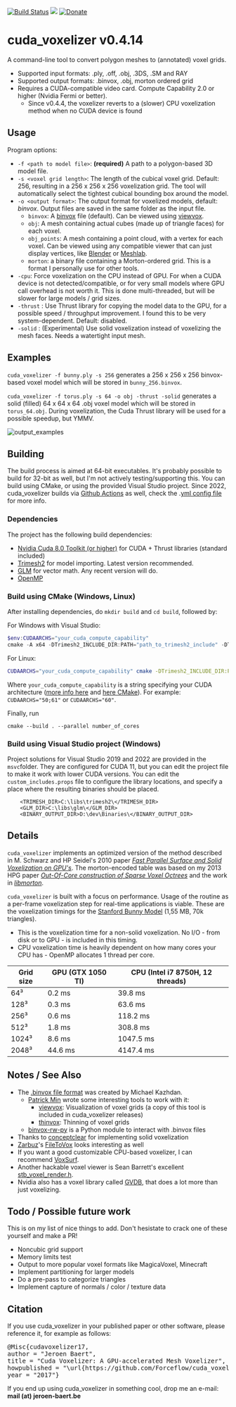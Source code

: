 [![Build Status](https://travis-ci.org/Forceflow/cuda_voxelizer.svg?branch=master)](https://travis-ci.org/Forceflow/cuda_voxelizer) ![](https://img.shields.io/github/license/Forceflow/cuda_voxelizer.svg) [![Donate](https://img.shields.io/badge/Donate-PayPal-green.svg)](https://www.paypal.me/Forceflow)

# cuda_voxelizer v0.4.14
A command-line tool to convert polygon meshes to (annotated) voxel grids.
 * Supported input formats: .ply, .off, .obj, .3DS, .SM and RAY
 * Supported output formats: .binvox, .obj, morton ordered grid
 * Requires a CUDA-compatible video card. Compute Capability 2.0 or higher (Nvidia Fermi or better).
   * Since v0.4.4, the voxelizer reverts to a (slower) CPU voxelization method when no CUDA device is found

## Usage
Program options:
 * `-f <path to model file>`: **(required)** A path to a polygon-based 3D model file. 
 * `-s <voxel grid length>`: The length of the cubical voxel grid. Default: 256, resulting in a 256 x 256 x 256 voxelization grid.  The tool will automatically select the tightest cubical bounding box around the model.
 * `-o <output format>`: The output format for voxelized models, default: *binvox*. Output files are saved in the same folder as the input file.
   * `binvox`: A [binvox](http://www.patrickmin.com/binvox/binvox.html) file (default). Can be viewed using [viewvox](http://www.patrickmin.com/viewvox/).
   * `obj`: A mesh containing actual cubes (made up of triangle faces) for each voxel.
   * `obj_points`: A mesh containing a point cloud, with a vertex for each voxel. Can be viewed using any compatible viewer that can just display vertices, like [Blender](https://www.blender.org/) or [Meshlab](https://www.meshlab.net/).
   * `morton`: a binary file containing a Morton-ordered grid. This is a format I personally use for other tools.
 * `-cpu`: Force voxelization on the CPU instead of GPU. For when a CUDA device is not detected/compatible, or for very small models where GPU call overhead is not worth it. This is done multi-threaded, but will be slower for large models / grid sizes.
 * `-thrust` : Use Thrust library for copying the model data to the GPU, for a possible speed / throughput improvement. I found this to be very system-dependent. Default: disabled.
 * `-solid` : (Experimental) Use solid voxelization instead of voxelizing the mesh faces. Needs a watertight input mesh.

  
## Examples

`cuda_voxelizer -f bunny.ply -s 256` generates a 256 x 256 x 256 binvox-based voxel model which will be stored in `bunny_256.binvox`. 

`cuda_voxelizer -f torus.ply -s 64 -o obj -thrust -solid` generates a solid (filled) 64 x 64 x 64 .obj voxel model which will be stored in `torus_64.obj`. During voxelization, the Cuda Thrust library will be used for a possible speedup, but YMMV.

![output_examples](https://raw.githubusercontent.com/Forceflow/cuda_voxelizer/main/img/output_examples.jpg)

## Building
The build process is aimed at 64-bit executables. It's probably possible to build for 32-bit as well, but I'm not actively testing/supporting this.
You can build using CMake, or using the provided Visual Studio project. Since 2022, cuda_voxelizer builds via [Github Actions](https://github.com/Forceflow/cuda_voxelizer/actions) as well, check the .[yml config file](https://github.com/Forceflow/cuda_voxelizer/blob/main/.github/workflows/autobuild.yml) for more info.

### Dependencies
The project has the following build dependencies:
 * [Nvidia Cuda 8.0 Toolkit (or higher)](https://developer.nvidia.com/cuda-toolkit) for CUDA + Thrust libraries (standard included)
 * [Trimesh2](https://github.com/Forceflow/trimesh2) for model importing. Latest version recommended.
 * [GLM](http://glm.g-truc.net/0.9.8/index.html) for vector math. Any recent version will do.
 * [OpenMP](https://www.openmp.org/)

### Build using CMake (Windows, Linux)

After installing dependencies, do `mkdir build` and `cd build`, followed by:

For Windows with Visual Studio:
```powershell
$env:CUDAARCHS="your_cuda_compute_capability"
cmake -A x64 -DTrimesh2_INCLUDE_DIR:PATH="path_to_trimesh2_include" -DTrimesh2_LINK_DIR:PATH="path_to_trimesh2_library_dir" .. 
```

For Linux:
```bash
CUDAARCHS="your_cuda_compute_capability" cmake -DTrimesh2_INCLUDE_DIR:PATH="path_to_trimesh2_include" -DTrimesh2_LINK_DIR:PATH="path_to_trimesh2_library_dir" -DCUDA_ARCH:STRING="your_cuda_compute_capability" .. 
```
Where `your_cuda_compute_capability` is a string specifying your CUDA architecture ([more info here](https://docs.nvidia.com/cuda/archive/10.2/cuda-compiler-driver-nvcc/index.html#options-for-steering-gpu-code-generation-gpu-architecture) and [here CMake](https://cmake.org/cmake/help/v3.20/envvar/CUDAARCHS.html#envvar:CUDAARCHS)). For example: `CUDAARCHS="50;61"` or `CUDAARCHS="60"`.

Finally, run
```
cmake --build . --parallel number_of_cores
```

### Build using Visual Studio project (Windows)

Project solutions for Visual Studio 2019 and 2022 are provided in the `msvc`folder. They are configured for CUDA 11, but you can edit the project file to make it work with lower CUDA versions. You can edit the `custom_includes.props` file to configure the library locations, and specify a place where the resulting binaries should be placed.

```
    <TRIMESH_DIR>C:\libs\trimesh2\</TRIMESH_DIR>
    <GLM_DIR>C:\libs\glm\</GLM_DIR>
    <BINARY_OUTPUT_DIR>D:\dev\Binaries\</BINARY_OUTPUT_DIR>
```
## Details
`cuda_voxelizer` implements an optimized version of the method described in M. Schwarz and HP Seidel's 2010 paper [*Fast Parallel Surface and Solid Voxelization on GPU's*](http://research.michael-schwarz.com/publ/2010/vox/). The morton-encoded table was based on my 2013 HPG paper [*Out-Of-Core construction of Sparse Voxel Octrees*](http://graphics.cs.kuleuven.be/publications/BLD14OCCSVO/)  and the work in [*libmorton*](https://github.com/Forceflow/libmorton).

`cuda_voxelizer` is built with a focus on performance. Usage of the routine as a per-frame voxelization step for real-time applications is viable. These are the voxelization timings for the [Stanford Bunny Model](https://graphics.stanford.edu/data/3Dscanrep/) (1,55 MB, 70k triangles). 
 * This is the voxelization time for a non-solid voxelization. No I/O - from disk or to GPU - is included in this timing.
 * CPU voxelization time is heavily dependent on how many cores your CPU has - OpenMP allocates 1 thread per core.

| Grid size | GPU (GTX 1050 TI) | CPU (Intel i7 8750H, 12 threads) |
|-----------|--------|--------|
| 64³     | 0.2 ms | 39.8 ms |
| 128³     | 0.3 ms | 63.6 ms |
| 256³     | 0.6 ms | 118.2 ms |
| 512³     | 1.8 ms | 308.8 ms |
| 1024³    | 8.6 ms | 1047.5 ms |
| 2048³    | 44.6 ms | 4147.4 ms |

## Notes / See Also
 * The [.binvox file format](https://www.patrickmin.com/binvox/binvox.html) was created by Michael Kazhdan. 
   * [Patrick Min](https://www.patrickmin.com/binvox/) wrote some interesting tools to work with it:
     * [viewvox](https://www.patrickmin.com/viewvox/): Visualization of voxel grids (a copy of this tool is included in cuda_voxelizer releases)
     * [thinvox](https://www.patrickmin.com/thinvox/): Thinning of voxel grids
   * [binvox-rw-py](https://github.com/dimatura/binvox-rw-py) is a Python module to interact with .binvox files
 * Thanks to [conceptclear](https://github.com/conceptclear) for implementing solid voxelization
 * [Zarbuz](https://github.com/zarbuz)'s [FileToVox](https://github.com/Zarbuz/FileToVox) looks interesting as well
 * If you want a good customizable CPU-based voxelizer, I can recommend [VoxSurf](https://github.com/sylefeb/VoxSurf).
 * Another hackable voxel viewer is Sean Barrett's excellent [stb_voxel_render.h](https://github.com/nothings/stb/blob/master/stb_voxel_render.h).
 * Nvidia also has a voxel library called [GVDB](https://developer.nvidia.com/gvdb), that does a lot more than just voxelizing.

## Todo / Possible future work
This is on my list of nice things to add. Don't hesistate to crack one of these yourself and make a PR!

 * Noncubic grid support
 * Memory limits test
 * Output to more popular voxel formats like MagicaVoxel, Minecraft
 * Implement partitioning for larger models
 * Do a pre-pass to categorize triangles
 * Implement capture of normals / color / texture data
 
## Citation
If you use cuda_voxelizer in your published paper or other software, please reference it, for example as follows:
<pre>
@Misc{cudavoxelizer17,
author = "Jeroen Baert",
title = "Cuda Voxelizer: A GPU-accelerated Mesh Voxelizer",
howpublished = "\url{https://github.com/Forceflow/cuda_voxelizer}",
year = "2017"}
</pre>
If you end up using cuda_voxelizer in something cool, drop me an e-mail: **mail (at) jeroen-baert.be**
